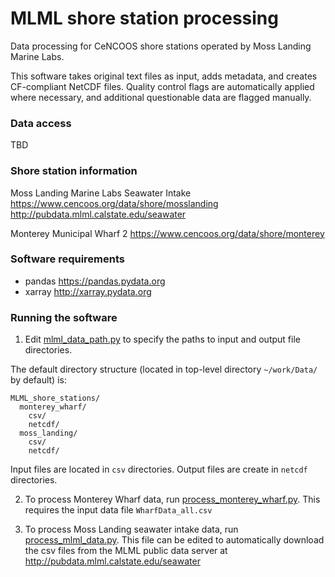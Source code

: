 # MLML shore station processing

Data processing for CeNCOOS shore stations operated by Moss Landing Marine Labs.

This software takes original text files as input, adds metadata, and creates CF-compliant NetCDF files. Quality control flags are automatically applied where necessary, and additional questionable data are flagged manually.

### Data access

TBD

### Shore station information

Moss Landing Marine Labs Seawater Intake
https://www.cencoos.org/data/shore/mosslanding
http://pubdata.mlml.calstate.edu/seawater

Monterey Municipal Wharf 2
https://www.cencoos.org/data/shore/monterey

### Software requirements

* pandas https://pandas.pydata.org
* xarray http://xarray.pydata.org

### Running the software

1. Edit [mlml_data_path.py](mlml_data_path.py) to specify the paths to input and output file directories.

The default directory structure (located in top-level directory `~/work/Data/` by default) is:
```
MLML_shore_stations/
  monterey_wharf/
    csv/          
    netcdf/       
  moss_landing/
    csv/          
    netcdf/       
```
Input files are located in `csv` directories. Output files are create in `netcdf` directories.

2. To process Monterey Wharf data, run [process_monterey_wharf.py](process_monterey_wharf.py). This requires the input data file `WharfData_all.csv`

3. To process Moss Landing seawater intake data, run [process_mlml_data.py](process_mlml_data.py). This file can be edited to automatically download the csv files from the MLML public data server at http://pubdata.mlml.calstate.edu/seawater
